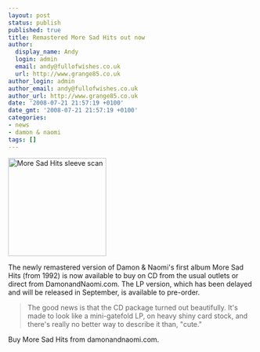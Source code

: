 ```yaml
---
layout: post
status: publish
published: true
title: Remastered More Sad Hits out now
author:
  display_name: Andy
  login: admin
  email: andy@fullofwishes.co.uk
  url: http://www.grange85.co.uk
author_login: admin
author_email: andy@fullofwishes.co.uk
author_url: http://www.grange85.co.uk
date: '2008-07-21 21:57:19 +0100'
date_gmt: '2008-07-21 21:57:19 +0100'
categories:
- news
- damon & naomi
tags: []
---
```

<div class="imagebox-a"><img alt="More Sad Hits sleeve scan" src="http://media.fullofwishes.co.uk/03-damon_and_naomi/sleeves/dan_moresadhits.jpg" title="More Sad Hits sleeve scan" class="alignnone" width="200" height="200" /></div>
<p>The newly remastered version of Damon & Naomi's first album More Sad Hits (from 1992) is now available to buy on CD from the usual outlets or direct from <span class="removed_link" title="http://www.damonandnaomi.com/frameset/main.html">DamonandNaomi.com</span>. The LP version, which has been delayed and will be released in September, is available to pre-order.</p>
<blockquote><p>The good news is that the CD package turned out beautifully. It's made to look like a mini-gatefold LP, on heavy shiny card stock, and there's really no better way to describe it than, "cute."</p></blockquote>
<p><span class="removed_link" title="http://www.damonandnaomi.com/merchandise/merch.html">Buy More Sad Hits from damonandnaomi.com</span>.</p>
